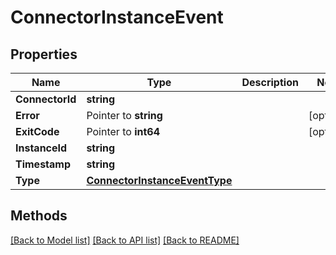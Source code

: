 # ConnectorInstanceEvent

## Properties

Name | Type | Description | Notes
------------ | ------------- | ------------- | -------------
**ConnectorId** | **string** |  | 
**Error** | Pointer to **string** |  | [optional] 
**ExitCode** | Pointer to **int64** |  | [optional] 
**InstanceId** | **string** |  | 
**Timestamp** | **string** |  | 
**Type** | [**ConnectorInstanceEventType**](ConnectorInstanceEventType.md) |  | 

## Methods


[[Back to Model list]](../README.md#documentation-for-models) [[Back to API list]](../README.md#documentation-for-api-endpoints) [[Back to README]](../README.md)


